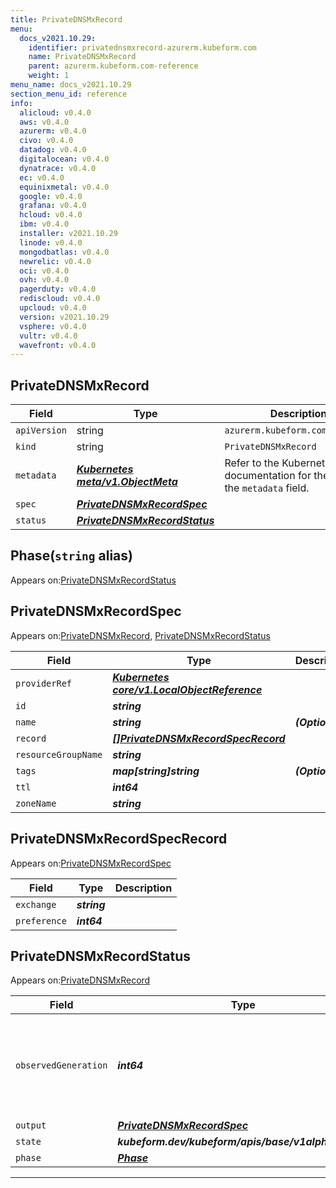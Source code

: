 ```yaml
---
title: PrivateDNSMxRecord
menu:
  docs_v2021.10.29:
    identifier: privatednsmxrecord-azurerm.kubeform.com
    name: PrivateDNSMxRecord
    parent: azurerm.kubeform.com-reference
    weight: 1
menu_name: docs_v2021.10.29
section_menu_id: reference
info:
  alicloud: v0.4.0
  aws: v0.4.0
  azurerm: v0.4.0
  civo: v0.4.0
  datadog: v0.4.0
  digitalocean: v0.4.0
  dynatrace: v0.4.0
  ec: v0.4.0
  equinixmetal: v0.4.0
  google: v0.4.0
  grafana: v0.4.0
  hcloud: v0.4.0
  ibm: v0.4.0
  installer: v2021.10.29
  linode: v0.4.0
  mongodbatlas: v0.4.0
  newrelic: v0.4.0
  oci: v0.4.0
  ovh: v0.4.0
  pagerduty: v0.4.0
  rediscloud: v0.4.0
  upcloud: v0.4.0
  version: v2021.10.29
  vsphere: v0.4.0
  vultr: v0.4.0
  wavefront: v0.4.0
---
```


## PrivateDNSMxRecord
| Field | Type | Description |
| ------ | ----- | ----------- |
| `apiVersion` | string | `azurerm.kubeform.com/v1alpha1` |
|    `kind` | string | `PrivateDNSMxRecord` |
| `metadata` | ***[Kubernetes meta/v1.ObjectMeta](https://v1-18.docs.kubernetes.io/docs/reference/generated/kubernetes-api/v1.18/#objectmeta-v1-meta)***|Refer to the Kubernetes API documentation for the fields of the `metadata` field.|
| `spec` | ***[PrivateDNSMxRecordSpec](#privatednsmxrecordspec)***||
| `status` | ***[PrivateDNSMxRecordStatus](#privatednsmxrecordstatus)***||
## Phase(`string` alias)

Appears on:[PrivateDNSMxRecordStatus](#privatednsmxrecordstatus)

## PrivateDNSMxRecordSpec

Appears on:[PrivateDNSMxRecord](#privatednsmxrecord), [PrivateDNSMxRecordStatus](#privatednsmxrecordstatus)

| Field | Type | Description |
| ------ | ----- | ----------- |
| `providerRef` | ***[Kubernetes core/v1.LocalObjectReference](https://v1-18.docs.kubernetes.io/docs/reference/generated/kubernetes-api/v1.18/#localobjectreference-v1-core)***||
| `id` | ***string***||
| `name` | ***string***| ***(Optional)*** |
| `record` | ***[[]PrivateDNSMxRecordSpecRecord](#privatednsmxrecordspecrecord)***||
| `resourceGroupName` | ***string***||
| `tags` | ***map[string]string***| ***(Optional)*** |
| `ttl` | ***int64***||
| `zoneName` | ***string***||
## PrivateDNSMxRecordSpecRecord

Appears on:[PrivateDNSMxRecordSpec](#privatednsmxrecordspec)

| Field | Type | Description |
| ------ | ----- | ----------- |
| `exchange` | ***string***||
| `preference` | ***int64***||
## PrivateDNSMxRecordStatus

Appears on:[PrivateDNSMxRecord](#privatednsmxrecord)

| Field | Type | Description |
| ------ | ----- | ----------- |
| `observedGeneration` | ***int64***| ***(Optional)*** Resource generation, which is updated on mutation by the API Server.|
| `output` | ***[PrivateDNSMxRecordSpec](#privatednsmxrecordspec)***| ***(Optional)*** |
| `state` | ***kubeform.dev/kubeform/apis/base/v1alpha1.State***| ***(Optional)*** |
| `phase` | ***[Phase](#phase)***| ***(Optional)*** |
---
